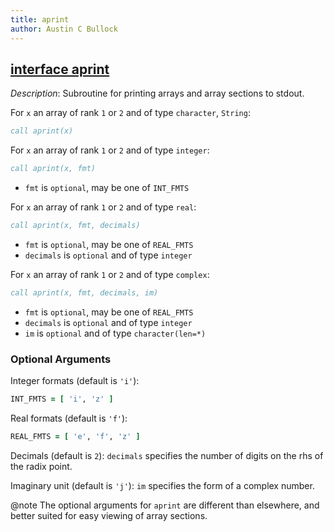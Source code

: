 ```yaml
---
title: aprint
author: Austin C Bullock
---
```


## [interface aprint](../../interface/aprint.html)

*Description*: Subroutine for printing arrays and array sections to stdout.

For `x` an array of rank `1` or `2` and of type `character`, `String`:

```fortran
call aprint(x)
```

For `x` an array of rank `1` or `2` and of type `integer`:

```fortran
call aprint(x, fmt)
```

* `fmt` is `optional`, may be one of `INT_FMTS`

For `x` an array of rank `1` or `2` and of type `real`:

```fortran
call aprint(x, fmt, decimals)
```

* `fmt` is `optional`, may be one of `REAL_FMTS`
* `decimals` is `optional` and of type `integer`

For `x` an array of rank `1` or `2` and of type `complex`:

```fortran
call aprint(x, fmt, decimals, im)
```

* `fmt` is `optional`, may be one of `REAL_FMTS`
* `decimals` is `optional` and of type `integer`
* `im` is `optional` and of type `character(len=*)`

### Optional Arguments

Integer formats (default is `'i'`):

```fortran
INT_FMTS = [ 'i', 'z' ]
```

Real formats (default is `'f'`):

```fortran
REAL_FMTS = [ 'e', 'f', 'z' ]
```

Decimals (default is `2`): `decimals` specifies the number of digits on the rhs of the radix point.

Imaginary unit (default is `'j'`): `im` specifies the form of a complex number.

@note The optional arguments for `aprint` are different than elsewhere, and better suited for easy viewing of array sections.

